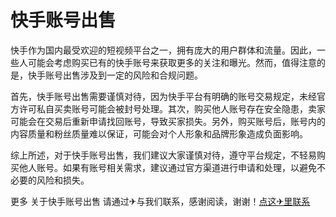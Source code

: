 # 快手账号出售

快手作为国内最受欢迎的短视频平台之一，拥有庞大的用户群体和流量。因此，一些人可能会考虑购买已有的快手账号来获取更多的关注和曝光。然而，值得注意的是，快手账号出售涉及到一定的风险和合规问题。

首先，快手账号出售需要谨慎对待，因为快手平台有明确的账号交易规定，未经官方许可私自买卖账号可能会被封号处理。其次，购买他人账号存在安全隐患，卖家可能会在交易后重新申请找回账号，导致买家损失。另外，购买账号后，账号内的内容质量和粉丝质量难以保证，可能会对个人形象和品牌形象造成负面影响。

综上所述，对于快手账号出售，我们建议大家谨慎对待，遵守平台规定，不轻易购买他人账号。如果有账号相关需求，建议通过官方渠道进行申请和处理，以避免不必要的风险和损失。

更多 关于快手账号出售 请通过✈与我们联系，感谢阅读，谢谢！[点这✈里联系](https://ads.k02.cc)